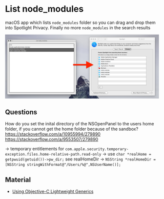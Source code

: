 #  List node_modules

macOS app which lists `node_modules` folder so you can drag and drop them into Spotlight Privacy.
Finally no more `node_modules` in the search results

![screenshot](screenshot.png)

## Questions
How do you set the inital directory of the NSOpenPanel to the users home folder, if you cannot get the home folder because of the sandbox? 
https://stackoverflow.com/a/10955994/279890 https://stackoverflow.com/a/9553507/279890 

-> temporary entitlements  for `com.apple.security.temporary-exception.files.home-relative-path.read-only`
-> use `char *realHome = getpwuid(getuid())->pw_dir;` see realHomeDir
-> `NSString *realHomeDir = [NSString stringWithFormat@"/Users/%@",NSUserName()];`

## Material
* [Using Objective-C Lightweight Generics](https://useyourloaf.com/blog/using-objective-c-lightweight-generics/)

